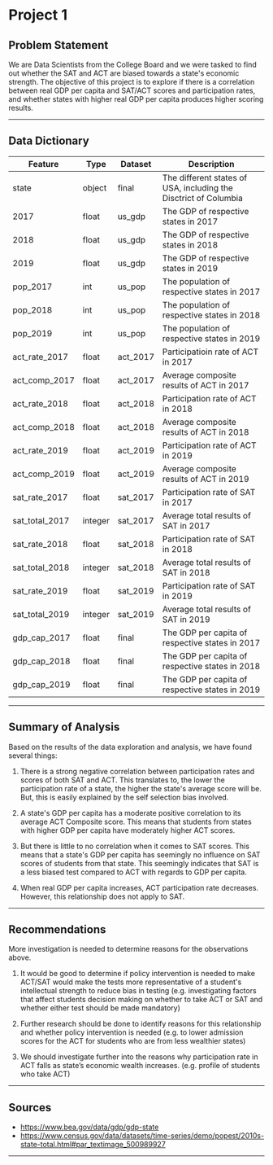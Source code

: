# Project 1



## Problem Statement
We are Data Scientists from the College Board and we were tasked to find out whether the SAT and ACT are biased towards a state's economic strength.
The objective of this project is to explore if there is a correlation between real GDP per capita and SAT/ACT scores and participation rates, and whether states with higher real GDP per capita produces higher scoring results.

---

## Data Dictionary

|Feature|Type|Dataset|Description|
|---|---|---|---|
|state|object|final|The different states of USA, including the Disctrict of Columbia| 
|2017|float|us_gdp|The GDP of respective states in 2017| 
|2018|float|us_gdp|The GDP of respective states in 2018| 
|2019|float|us_gdp|The GDP of respective states in 2019| 
|pop_2017|int|us_pop|The population of respective states in 2017|
|pop_2018|int|us_pop|The population of respective states in 2018|
|pop_2019|int|us_pop|The population of respective states in 2019|
|act_rate_2017|float|act_2017|Participatioin rate of ACT in 2017| 
|act_comp_2017|float|act_2017|Average composite results of ACT in 2017|
|act_rate_2018|float|act_2018|Participation rate of ACT in 2018| 
|act_comp_2018|float|act_2018|Average composite results of ACT in 2018|
|act_rate_2019|float|act_2019|Participation rate of ACT in 2019| 
|act_comp_2019|float|act_2019|Average composite results of ACT in 2019|
|sat_rate_2017|float|sat_2017|Participation rate of SAT in 2017| 
|sat_total_2017|integer|sat_2017|Average total results of SAT in 2017|
|sat_rate_2018|float|sat_2018|Participation rate of SAT in 2018| 
|sat_total_2018|integer|sat_2018|Average total results of SAT in 2018|
|sat_rate_2019|float|sat_2019|Participation rate of SAT in 2019| 
|sat_total_2019|integer|sat_2019|Average total results of SAT in 2019|
|gdp_cap_2017|float|final|The GDP per capita of respective states in 2017|
|gdp_cap_2018|float|final|The GDP per capita of respective states in 2018|
|gdp_cap_2019|float|final|The GDP per capita of respective states in 2019|

---

## Summary of Analysis
Based on the results of the data exploration and analysis, we have found several things:

1. There is a strong negative correlation between participation rates and scores of both SAT and ACT. This translates to, the lower the participation rate of a state, the higher the state's average score will be. But, this is easily explained by the self selection bias involved.

2. A state's GDP per capita has a moderate positive correlation to its average ACT Composite score. This means that students from states with higher GDP per capita have moderately higher ACT scores.

3. But there is little to no correlation when it comes to SAT scores. This means that a state's GDP per capita has seemingly no influence on SAT scores of students from that state. This seemingly indicates that SAT is a less biased test compared to ACT with regards to GDP per capita.

4. When real GDP per capita increases, ACT participation rate decreases. However, this relationship does not apply to SAT.

---

## Recommendations

More investigation is needed to determine reasons for the observations above.

1. It would be good to determine if policy intervention is needed to make ACT/SAT would make the tests more representative of a student's intellectual strength to reduce bias in testing (e.g. investigating factors that affect students decision making on whether to take ACT or SAT and whether either test should be made mandatory)

2. Further research should be done to identify reasons for this relationship and whether policy intervention is needed (e.g. to lower admission scores for the ACT for students who are from less wealthier states)

3. We should investigate further into the reasons why participation rate in ACT falls as state’s economic wealth increases. (e.g. profile of students who take ACT)

---

## Sources

- https://www.bea.gov/data/gdp/gdp-state
- https://www.census.gov/data/datasets/time-series/demo/popest/2010s-state-total.html#par_textimage_500989927

---
